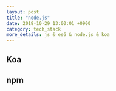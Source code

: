```yaml
---
layout: post
title: "node.js"
date: 2018-10-29 13:00:01 +0900
category: tech_stack
more_details: js & es6 & node.js & koa
---
```


## Koa

## npm
